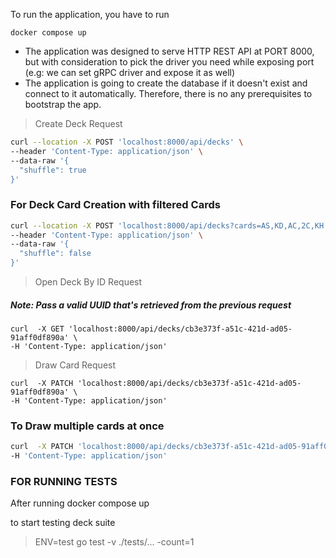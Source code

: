 To run the application, you have to run
```shell
docker compose up
```
- The application was designed to serve HTTP REST API at PORT 8000, but with consideration to pick the driver you need while exposing port (e.g: we can set gRPC driver and expose it as well)
- The application is going to create the database if it doesn't exist and connect to it automatically. Therefore, there is no any prerequisites to bootstrap the app.  

> Create Deck Request
```sh
curl --location -X POST 'localhost:8000/api/decks' \
--header 'Content-Type: application/json' \
--data-raw '{
  "shuffle": true
}'
```
### For Deck Card Creation with filtered Cards

```sh
curl --location -X POST 'localhost:8000/api/decks?cards=AS,KD,AC,2C,KH' \
--header 'Content-Type: application/json' \
--data-raw '{
  "shuffle": false 
}'
```
> Open Deck By ID Request

##### Note: Pass a valid UUID that's retrieved from the previous request

```shell
curl  -X GET 'localhost:8000/api/decks/cb3e373f-a51c-421d-ad05-91aff0df890a' \
-H 'Content-Type: application/json' 

```

>Draw Card Request
```shell
curl  -X PATCH 'localhost:8000/api/decks/cb3e373f-a51c-421d-ad05-91aff0df890a' \
-H 'Content-Type: application/json' 
```
### To Draw multiple cards at once

```sh
curl  -X PATCH 'localhost:8000/api/decks/cb3e373f-a51c-421d-ad05-91aff0df890a?count=1' \
-H 'Content-Type: application/json' 
```
### FOR RUNNING TESTS 
After running docker compose up

to start testing deck suite
> ENV=test go test -v ./tests/... -count=1   
